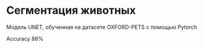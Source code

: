 # Сегментация животных
Модель UNET, обученная на датасете OXFORD-PETS с помощью Pytorch

Accuracy 88%
